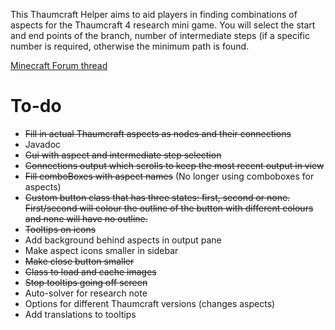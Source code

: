 This Thaumcraft Helper aims to aid players in finding combinations of aspects for the Thaumcraft 4 research mini game. You will select the start and end points of the branch, number of intermediate steps (if a specific number is required, otherwise the minimum path is found.

[Minecraft Forum thread](http://www.minecraftforum.net/forums/mapping-and-modding/minecraft-tools/2643285-thaumcraft-research-helper-java)

# To-do
 - ~~Fill in actual Thaumcraft aspects as nodes and their connections~~
 - Javadoc
 - ~~Gui with aspect and intermediate step selection~~
 - ~~Connections output which scrolls to keep the most recent output in view~~
 - ~~Fill comboBoxes with aspect names~~ (No longer using comboboxes for aspects)
 - ~~Custom button class that has three states: first, second or none. First/second will colour the outline of the button with different colours and none will have no outline.~~
 - ~~Tooltips on icons~~
 - Add background behind aspects in output pane
 - Make aspect icons smaller in sidebar
 - ~~Make close button smaller~~
 - ~~Class to load and cache images~~
 - ~~Stop tooltips going off screen~~
 - Auto-solver for research note
 - Options for different Thaumcraft versions (changes aspects)
 - Add translations to tooltips